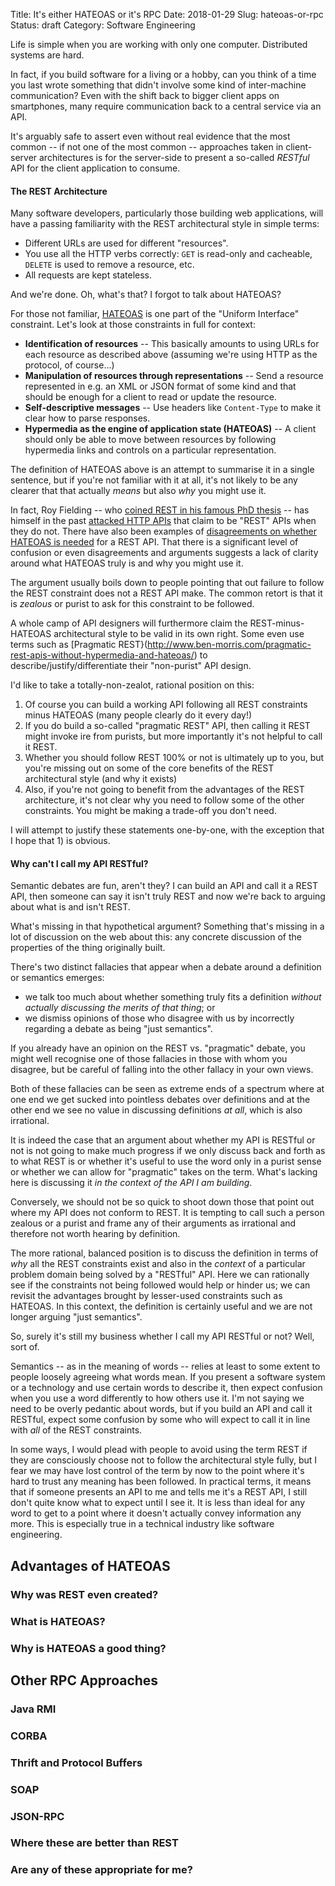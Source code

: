 Title: It's either HATEOAS or it's RPC
Date: 2018-01-29
Slug: hateoas-or-rpc
Status: draft
Category: Software Engineering

Life is simple when you are working with only one
computer. Distributed systems are hard.

In fact, if you build software for a living or a hobby, can you think
of a time you last wrote something that didn't involve some kind of
inter-machine communication? Even with the shift back to bigger client
apps on smartphones, many require communication back to a central
service via an API.

It's arguably safe to assert even without real evidence that the most
common -- if not one of the most common -- approaches taken in
client-server architectures is for the server-side to present a
so-called *RESTful* API for the client application to consume.

#### The REST Architecture

Many software developers, particularly those building web
applications, will have a passing familiarity with the REST
architectural style in simple terms:

* Different URLs are used for different "resources".
* You use all the HTTP verbs correctly: `GET` is read-only and
  cacheable, `DELETE` is used to remove a resource, etc.
* All requests are kept stateless.

And we're done. Oh, what's that? I forgot to talk about HATEOAS?

For those not familiar,
[HATEOAS](https://en.wikipedia.org/wiki/HATEOAS) is one part of the
"Uniform Interface" constraint. Let's look at those constraints
in full for context:

* **Identification of resources** -- This basically amounts to using URLs
  for each resource as described above (assuming we're using HTTP as the
  protocol, of course...)
* **Manipulation of resources through representations** -- Send a
  resource represented in e.g. an XML or JSON format of some kind and
  that should be enough for a client to read or update the resource.
* **Self-descriptive messages** -- Use headers like `Content-Type` to make
  it clear how to parse responses.
* **Hypermedia as the engine of application state (HATEOAS)** -- A
  client should only be able to move between resources by following
  hypermedia links and controls on a particular representation.

The definition of HATEOAS above is an attempt to summarise it in a
single sentence, but if you're not familiar with it at all, it's not
likely to be any clearer that that actually *means* but also *why* you
might use it.

In fact, Roy Fielding -- who
[coined REST in his famous PhD thesis](http://www.ics.uci.edu/~fielding/pubs/dissertation/top.htm)
-- has himself in the past
[attacked HTTP APIs](http://roy.gbiv.com/untangled/2008/rest-apis-must-be-hypertext-driven)
that claim to be "REST" APIs when they do not. There have also been
examples of
[disagreements on whether HATEOAS is needed](http://www.ben-morris.com/the-restafarian-flame-wars-common-points-of-disagreement-over-rest-api-design/)
for a REST API. That there is a significant level of confusion or even
disagreements and arguments suggests a lack of clarity around what
HATEOAS truly is and why you might use it.

The argument usually boils down to people pointing
that out failure to follow the REST constraint does not a REST API
make. The common retort is that it is *zealous* or purist to ask for
this constraint to be followed.

A whole camp of API designers will furthermore claim the
REST-minus-HATEOAS architectural style to be valid in its own
right. Some even use terms such as
[Pragmatic REST}(http://www.ben-morris.com/pragmatic-rest-apis-without-hypermedia-and-hateoas/) to describe/justify/differentiate their "non-purist" API design.

I'd like to take a totally-non-zealot, rational position on this:

1. Of course you can build a working API following all REST constraints minus HATEOAS (many people clearly do it every day!)
2. If you do build a so-called "pragmatic REST" API, then calling it REST might invoke ire from purists, but more importantly it's not helpful to call it REST.
3. Whether you should follow REST 100% or not is ultimately up to you, but you're missing out on some of the core benefits of the REST architectural style (and why it exists)
4. Also, if you're not going to benefit from the advantages of the REST architecture, it's not clear why you need to follow some of the other constraints. You might be making a trade-off you don't need.

I will attempt to justify these statements one-by-one, with the exception that I hope that 1) is obvious.

#### Why can't I call my API RESTful?

Semantic debates are fun, aren't they? I can build an API and call it
a REST API, then someone can say it isn't truly REST and now we're
back to arguing about what is and isn't REST.

What's missing in that hypothetical argument? Something that's missing
in a lot of discussion on the web about this: any concrete discussion
of the properties of the thing originally built.

There's two distinct fallacies that appear when a debate around a
definition or semantics emerges:

* we talk too much about whether something truly fits a definition
*without actually discussing the merits of that thing*; or
* we dismiss opinions of those who disagree with us by incorrectly
regarding a debate as being "just semantics".

If you already have an opinion on the REST vs. "pragmatic" debate, you
might well recognise one of those fallacies in those with whom you
disagree, but be careful of falling into the other fallacy in your
own views.

Both of these fallacies can be seen as extreme ends of a spectrum where
at one end we get sucked into pointless debates over definitions and at
the other end we see no value in discussing definitions *at all*,
which is also irrational.

It is indeed the case that an argument about whether my API is RESTful
or not is not going to make much progress if we only discuss back and
forth as to what REST is or whether it's useful to use the word only
in a purist sense or whether we can allow for "pragmatic" takes on the
term. What's lacking here is discussing it
*in the context of the API I am building*.

Conversely, we should not be so quick to shoot down those that point
out where my API does not conform to REST. It is tempting to call such
a person zealous or a purist and frame any of their arguments as
irrational and therefore not worth hearing by definition.

The more rational, balanced position is to discuss the definition in
terms of *why* all the REST constraints exist and also in the *context*
of a particular problem domain being solved by a "RESTful" API. Here
we can rationally see if the constraints not being followed would
help or hinder us; we can revisit the advantages brought by lesser-used
constraints such as HATEOAS. In this context, the definition is
certainly useful and we are not longer arguing "just semantics".

So, surely it's still my business whether I call my API RESTful or not?
Well, sort of.

Semantics -- as in the meaning of words -- relies at least to some
extent to people loosely agreeing what words mean. If you present
a software system or a technology and use certain words to describe it,
then expect confusion when you use a word differently to how others
use it. I'm not saying we need to be overly pedantic about words, but
if you build an API and call it RESTful, expect some confusion by
some who will expect to call it in line with *all* of the REST constraints.

In some ways, I would plead with people to avoid using the term REST
if they are consciously choose not to follow the architectural style
fully, but I fear we may have lost control of the term by now to the
point where it's hard to trust any meaning has been followed. In
practical terms, it means that if someone presents an API to me and tells
me it's a REST API, I still don't quite know what to expect until I
see it. It is less than ideal for any word to get to a point where
it doesn't actually convey information any more. This is especially
true in a technical industry like software engineering.


## Advantages of HATEOAS

### Why was REST even created?

### What is HATEOAS?

### Why is HATEOAS a good thing?

## Other RPC Approaches

### Java RMI

### CORBA

### Thrift and Protocol Buffers

### SOAP

### JSON-RPC

### Where these are better than REST

### Are any of these appropriate for me?
